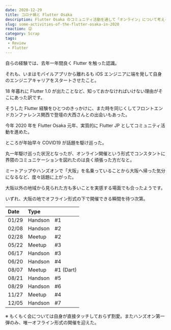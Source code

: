 ```yaml
---
date: 2020-12-29
title: コロナ禍と Flutter Osaka
description: Flutter Osaka のコミュニティ活動を通して「オンライン」について考える。
slug: some-activities-of-the-flutter-osaka-in-2020
reaction: 😲
category: Scrap
tags: 
 - Review
 - Flutter
---
```


自らの経験では、去年一年間良く Flutter を触った認識。

それも、いまはモバイルアプリから離れるも iOS エンジニアに端を発して自身のエンジニアキャリアをスタートさせたこと。

18 年暮れに Flutter 1.0 が出たことなど、知っておかなければいけない理由がそこにあった訳です。

そうした Flutter 経験をひとつのきっかけに、また時を同じくしてフロントエンドカンファレンス関西で登壇の大西さんとの出会いもあった。

今年 2020 年を Flutter Osaka 元年、実質的に Flutter JP としてコミュニティ活動を進めた。

ところが年始早々 COVID19 が話題を駆け巡った。

丸一年駆け巡った状況となったが、オンライン開催という形式でコンスタントに界隈のコミュニケーションを図れたのは良く頑張った方だなと。

ミートアップやハンズオンで「大阪」を名乗っていることから大阪へ帰った気分になるなど、度々話題に上がった。

大阪以外の地域から見られた方も多いことを実感する場面でも合ったようです。

いずれ、大阪の地でオフライン形式の下で開催できる瞬間を待つ次第。

|Date|Type||
|:---|:---|:---|
|01/29|Handson|#1|
|02/08|Handson|#2|
|02/28|Meetup|#2|
|05/22|Meetup|#3|
|06/17|Handson|#3|
|06/20|Handson|#4|
|08/07|Meetup|#1 (Dart)|
|08/21|Handson|#5|
|08/29|Handson|#6|
|11/27|Meetup|#4|
|12/05|Handson|#7|

※ もくもく会については自身が直接タッチしておらず割愛。またハンズオン第一弾のみ、唯一オフライン形式の開催を迎えた。
